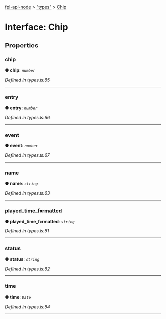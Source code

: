 [fpl-api-node](../README.md) > ["types"](../modules/_types_.md) > [Chip](../interfaces/_types_.chip.md)



# Interface: Chip


## Properties
<a id="chip"></a>

###  chip

**●  chip**:  *`number`* 

*Defined in types.ts:65*





___

<a id="entry"></a>

###  entry

**●  entry**:  *`number`* 

*Defined in types.ts:66*





___

<a id="event"></a>

###  event

**●  event**:  *`number`* 

*Defined in types.ts:67*





___

<a id="name"></a>

###  name

**●  name**:  *`string`* 

*Defined in types.ts:63*





___

<a id="played_time_formatted"></a>

###  played_time_formatted

**●  played_time_formatted**:  *`string`* 

*Defined in types.ts:61*





___

<a id="status"></a>

###  status

**●  status**:  *`string`* 

*Defined in types.ts:62*





___

<a id="time"></a>

###  time

**●  time**:  *`Date`* 

*Defined in types.ts:64*





___


